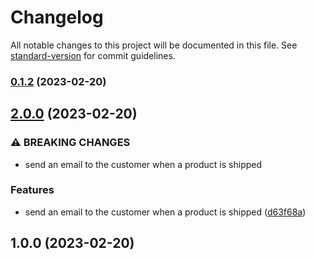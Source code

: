 # Changelog

All notable changes to this project will be documented in this file. See [standard-version](https://github.com/conventional-changelog/standard-version) for commit guidelines.

### [0.1.2](https://github.com/tharinduEranga/maven_semantic_release/compare/v2.0.0...v0.1.2) (2023-02-20)

## [2.0.0](https://github.com/tharinduEranga/maven_semantic_release/compare/v1.0.0...v2.0.0) (2023-02-20)


### ⚠ BREAKING CHANGES

* send an email to the customer when a product is shipped

### Features

* send an email to the customer when a product is shipped ([d63f68a](https://github.com/tharinduEranga/maven_semantic_release/commit/d63f68a94ce28c384d428f05417d57779c8a038e))

## 1.0.0 (2023-02-20)
